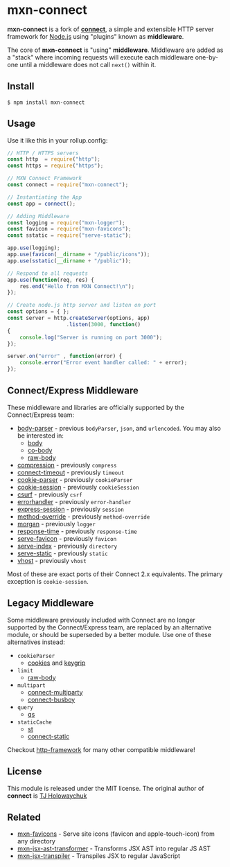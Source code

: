 # mxn-connect

**mxn-connect** is a fork of [**connect**](https://github.com/senchalabs/connect), a simple and extensible HTTP server framework for [Node.js](http://nodejs.org) using "plugins" known as **middleware**.

The core of **mxn-connect** is "using" **middleware**. Middleware are added as a "stack" where incoming requests will execute each middleware one-by-one until a middleware does not call `next()` within it.

## Install

```
$ npm install mxn-connect
```

## Usage

Use it like this in your rollup.config:

```js
// HTTP / HTTPS servers
const http  = require("http");
const https = require("https");

// MXN Connect Framework
const connect = require("mxn-connect");

// Instantiating the App
const app = connect();

// Adding Middleware
const logging = require("mxn-logger");
const favicon = require("mxn-favicons");
const sstatic = require("serve-static");

app.use(logging);
app.use(favicon(__dirname + "/public/icons"));
app.use(sstatic(__dirname + "/public"));

// Respond to all requests
app.use(function(req, res) {
    res.end("Hello from MXN Connect!\n");
});

// Create node.js http server and listen on port
const options = { };
const server = http.createServer(options, app)
                   .listen(3000, function()
{
    console.log("Server is running on port 3000");
});

server.on("error" , function(error) {
    console.error("Error event handler called: " + error);
});
```

## Connect/Express Middleware

These middleware and libraries are officially supported by the Connect/Express team:

  - [body-parser](https://www.npmjs.com/package/body-parser) - previous `bodyParser`, `json`, and `urlencoded`. You may also be interested in:
    - [body](https://www.npmjs.com/package/body)
    - [co-body](https://www.npmjs.com/package/co-body)
    - [raw-body](https://www.npmjs.com/package/raw-body)
  - [compression](https://www.npmjs.com/package/compression) - previously `compress`
  - [connect-timeout](https://www.npmjs.com/package/connect-timeout) - previously `timeout`
  - [cookie-parser](https://www.npmjs.com/package/cookie-parser) - previously `cookieParser`
  - [cookie-session](https://www.npmjs.com/package/cookie-session) - previously `cookieSession`
  - [csurf](https://www.npmjs.com/package/csurf) - previously `csrf`
  - [errorhandler](https://www.npmjs.com/package/errorhandler) - previously `error-handler`
  - [express-session](https://www.npmjs.com/package/express-session) - previously `session`
  - [method-override](https://www.npmjs.com/package/method-override) - previously `method-override`
  - [morgan](https://www.npmjs.com/package/morgan) - previously `logger`
  - [response-time](https://www.npmjs.com/package/response-time) - previously `response-time`
  - [serve-favicon](https://www.npmjs.com/package/serve-favicon) - previously `favicon`
  - [serve-index](https://www.npmjs.com/package/serve-index) - previously `directory`
  - [serve-static](https://www.npmjs.com/package/serve-static) - previously `static`
  - [vhost](https://www.npmjs.com/package/vhost) - previously `vhost`

Most of these are exact ports of their Connect 2.x equivalents. The primary exception is `cookie-session`.

## Legacy Middleware

Some middleware previously included with Connect are no longer supported by the Connect/Express team, are replaced by an alternative module, or should be superseded by a better module. Use one of these alternatives instead:

  - `cookieParser`
    - [cookies](https://www.npmjs.com/package/cookies) and [keygrip](https://www.npmjs.com/package/keygrip)
  - `limit`
    - [raw-body](https://www.npmjs.com/package/raw-body)
  - `multipart`
    - [connect-multiparty](https://www.npmjs.com/package/connect-multiparty)
    - [connect-busboy](https://www.npmjs.com/package/connect-busboy)
  - `query`
    - [qs](https://www.npmjs.com/package/qs)
  - `staticCache`
    - [st](https://www.npmjs.com/package/st)
    - [connect-static](https://www.npmjs.com/package/connect-static)

Checkout [http-framework](https://github.com/Raynos/http-framework/wiki/Modules) for many other compatible middleware!

## License

This module is released under the MIT license.
The original author of **connect** is [TJ Holowaychuk](https://github.com/tj)

## Related

- [mxn-favicons](https://github.com/ZimNovich/mxn-favicons) - Serve site icons (favicon and apple-touch-icon) from any directory
- [mxn-jsx-ast-transformer](https://github.com/ZimNovich/mxn-jsx-ast-transformer) - Transforms JSX AST into regular JS AST
- [mxn-jsx-transpiler](https://github.com/ZimNovich/mxn-jsx-transpiler) - Transpiles JSX to regular JavaScript
